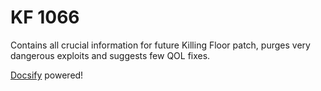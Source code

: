 # KF 1066

Contains all crucial information for future Killing Floor patch, purges very dangerous exploits and suggests few QOL fixes.

[Docsify](https://docsify.js.org/#/) powered!

